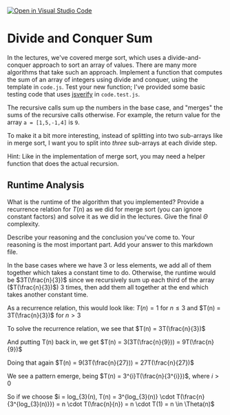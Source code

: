 [![Open in Visual Studio Code](https://classroom.github.com/assets/open-in-vscode-718a45dd9cf7e7f842a935f5ebbe5719a5e09af4491e668f4dbf3b35d5cca122.svg)](https://classroom.github.com/online_ide?assignment_repo_id=11860112&assignment_repo_type=AssignmentRepo)
# Divide and Conquer Sum

In the lectures, we've covered merge sort, which uses a divide-and-conquer
approach to sort an array of values. There are many more algorithms that take
such an approach. Implement a function that computes the sum of an array of
integers using divide and conquer, using the template in `code.js`. Test your
new function; I've provided some basic testing code that uses
[jsverify](https://jsverify.github.io/) in `code.test.js`.

The recursive calls sum up the numbers in the base case, and "merges" the sums
of the recursive calls otherwise. For example, the return value for the array `a
= [1,5,-1,4]` is `9`.

To make it a bit more interesting, instead of splitting into two sub-arrays like
in merge sort, I want you to split into *three* sub-arrays at each divide step.

Hint: Like in the implementation of merge sort, you may need a helper function
that does the actual recursion.

## Runtime Analysis

What is the runtime of the algorithm that you implemented? Provide a recurrence
relation for $T(n)$ as we did for merge sort (you can ignore constant factors)
and solve it as we did in the lectures. Give the final $\Theta$ complexity.

Describe your reasoning and the conclusion you've come to. Your reasoning is the
most important part. Add your answer to this markdown file.

In the base cases where we have 3 or less elements, we add all of them together which takes a constant time to do. Otherwise, the runtime would be $3T(\frac{n}{3})$ since we recursively sum up each third of the array ($T(\frac{n}{3})$) 3 times, then add them all together at the end which takes another constant time. 

As a recurrence relation, this would look like: 
$T(n) = 1$ for $n \leq 3$   and 
$T(n) = 3T(\frac{n}{3})$ for $n > 3$ 

To solve the recurrence relation, we see that 
$T(n) = 3T(\frac{n}{3})$ 

And putting T(n) back in, we get 
$T(n) = 3(3T(\frac{n}{9}))
      = 9T(\frac{n}{9})$

Doing that again
$T(n) = 9(3T(\frac{n}{27}))
      = 27T(\frac{n}{27})$

We see a pattern emerge, being 
$T(n) = 3^{i}T(\frac{n}{3^{i}})$, where $i > 0$ 

So if we choose $i = log_{3}(n), T(n) = 3^{log_{3}(n)} \cdot T(\frac{n}{3^{log_{3}(n)}}) = n \cdot T(\frac{n}{n}) = n \cdot T(1) = n \in \Theta(n)$